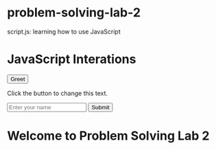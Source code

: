 # problem-solving-lab-2
script.js: learning how to use JavaScript 
<!DOCTYPE html>
<html lang="en">
<head>
    <meta charset="UTF-8">
    <meta name="viewport" content="width=device-width, initial-scale=1.0">
    <title> Problem Solving Lab 2</title>
</head>
    <body><h1>JavaScript Interations</h1>
     <button onclick="sayHello()">Greet</button>
<p id="message">Click the button to change this text.</p>
 <input type="text" id="nameInput" placeholder="Enter your name">
 <button onclick="showName()">Submit </button>
 <p id="output"></p>
 <h1>Welcome to Problem Solving Lab 2</h1>
  <script src="part1-conditionals.js"></script>
  <script src="part2-functions.js"></script>
  <script src="part3-interactions.js"></script>
  <script src="part4--arrays.js"></script>

  
 </body>
</html> 
  
